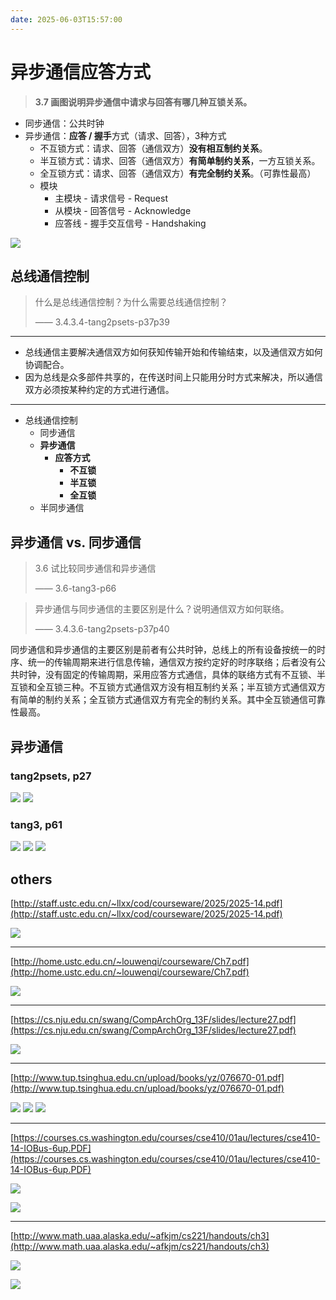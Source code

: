 ```yaml
---
date: 2025-06-03T15:57:00
---
```


# 异步通信应答方式

> **3.7 画图说明异步通信中请求与回答有哪几种互锁关系。**

- 同步通信：公共时钟
- 异步通信：**应答 / 握手**方式（请求、回答），3种方式
	- 不互锁方式：请求、回答（通信双方）**没有相互制约关系**。
	- 半互锁方式：请求、回答（通信双方）**有简单制约关系**，一方互锁关系。
	- 全互锁方式：请求、回答（通信双方）**有完全制约关系**。（可靠性最高）
	- 模块
		- 主模块 - 请求信号 - Request
		- 从模块 - 回答信号 - Acknowledge
		- 应答线 - 握手交互信号 - Handshaking

![](assets/pic3.18-异步通信中请求与回答的互锁-tang3-p62.png)

## 总线通信控制

> 什么是总线通信控制？为什么需要总线通信控制？
> 
> —— 3.4.3.4-tang2psets-p37p39

---

- 总线通信主要解决通信双方如何获知传输开始和传输结束，以及通信双方如何协调配合。
- 因为总线是众多部件共享的，在传送时间上只能用分时方式来解决，所以通信双方必须按某种约定的方式进行通信。

---

- 总线通信控制
	- 同步通信
	- **异步通信**
		- **应答方式**
			- **不互锁**
			- **半互锁**
			- **全互锁**
	- 半同步通信

## 异步通信 vs. 同步通信

> 3.6 试比较同步通信和异步通信
> 
> —— 3.6-tang3-p66

> 异步通信与同步通信的主要区别是什么？说明通信双方如何联络。
> 
> —— 3.4.3.6-tang2psets-p37p40

同步通信和异步通信的主要区别是前者有公共时钟，总线上的所有设备按统一的时序、统一的传输周期来进行信息传输，通信双方按约定好的时序联络；后者没有公共时钟，没有固定的传输周期，采用应答方式通信，具体的联络方式有不互锁、半互锁和全互锁三种。不互锁方式通信双方没有相互制约关系；半互锁方式通信双方有简单的制约关系；全互锁方式通信双方有完全的制约关系。其中全互锁通信可靠性最高。

## 异步通信

### tang2psets, p27

![](assets/异步通信-tang2psets-p27.png)
![](assets/异步通信-tang2psets-p28.png)

### tang3, p61

![](assets/异步通信-tang3-p61.png)
![](assets/异步通信-tang3-p62.png)
![](assets/pic3.18-异步通信中请求与回答的互锁-tang3-p62.png)

## others

[http://staff.ustc.edu.cn/~llxx/cod/courseware/2025/2025-14.pdf](http://staff.ustc.edu.cn/~llxx/cod/courseware/2025/2025-14.pdf)

![](assets/Pasted%20image%2020250603160917.png)

---

[http://home.ustc.edu.cn/~louwenqi/courseware/Ch7.pdf](http://home.ustc.edu.cn/~louwenqi/courseware/Ch7.pdf)

![](assets/Pasted%20image%2020250603161757.png)

---

[https://cs.nju.edu.cn/swang/CompArchOrg_13F/slides/lecture27.pdf](https://cs.nju.edu.cn/swang/CompArchOrg_13F/slides/lecture27.pdf)

![](assets/Pasted%20image%2020250603161902.png)

---

[http://www.tup.tsinghua.edu.cn/upload/books/yz/076670-01.pdf](http://www.tup.tsinghua.edu.cn/upload/books/yz/076670-01.pdf)

![](assets/Pasted%20image%2020250603161309.png)
![](assets/Pasted%20image%2020250603161448.png)
![](assets/Pasted%20image%2020250603161534.png)

---

[https://courses.cs.washington.edu/courses/cse410/01au/lectures/cse410-14-IOBus-6up.PDF](https://courses.cs.washington.edu/courses/cse410/01au/lectures/cse410-14-IOBus-6up.PDF)

![](assets/Pasted%20image%2020250603160145.png)

![](assets/Pasted%20image%2020250603160228.png)

---

[http://www.math.uaa.alaska.edu/~afkjm/cs221/handouts/ch3](http://www.math.uaa.alaska.edu/~afkjm/cs221/handouts/ch3)

![](assets/Pasted%20image%2020250603160355.png)

![](assets/Pasted%20image%2020250603160408.png)
